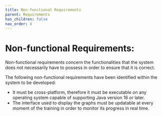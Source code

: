 ```yaml
---
title: Non-functional Requirements
parent: Requirements
has_children: false
nav_order: 4
---
```


# Non-functional Requirements:

Non-functional requirements concern the functionalities that the system does not necessarily have to possess in order to ensure that it is correct.

The following non-functional requirements have been identified within the system to be developed:

- It must be cross-platform, therefore it must be executable on any operating system capable of supporting Java version 16 or later.
- The interface used to display the graphs must be updatable at every moment of the training in order to monitor its progress in real time.